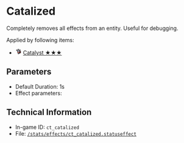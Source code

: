 # Catalized

Completely removes all effects from an entity. Useful for debugging.

Applied by following items:

- <img src="https://raw.githubusercontent.com/Ceterai/Enternia/main/items/generic/other/ct_catalyst.png" alt="Catalyst ★★★ icon" loading="lazy" height="16px" width="auto" /> [Catalyst ★★★](https://ceterai.github.io/MyEnternia/Wiki/Catalyst)

## Parameters

- Default Duration: 1s
- Effect parameters: 



## Technical Information

- In-game ID: `ct_catalized`
- File: [`/stats/effects/ct_catalized.statuseffect`](https://github.com/Ceterai/Enternia/blob/main/stats/effects/ct_catalized.statuseffect)
